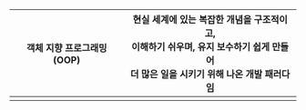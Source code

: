 
| 객체 지향 프로그래밍(OOP) | 현실 세계에 있는 복잡한 개념을 구조적이고,<br>이해하기 쉬우며, 유지 보수하기 쉽게 만들어<br>더 많은 일을 시키기 위해 나온 개발 패러다임 |
| ---------------- | --------------------------------------------------------------------------------- |
|                  |                                                                                   |
